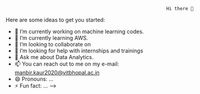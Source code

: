                                                                Hi there 👋
  
<!--
**MANN0503/MANN0503** is a ✨ _special_ ✨ repository because its `README.md` (this file) appears on your GitHub profile.
-->
Here are some ideas to get you started:

- 🔭 I’m currently working on machine learning codes.
- 🌱 I’m currently learning AWS.
- 👯 I’m looking to collaborate on 
- 🤔 I’m looking for help with internships and trainings
- 💬 Ask me about Data Analytics. 
- 📫 You can reach out to me on my e-mail: manbir.kaur2020@vitbhopal.ac.in
- 😄 Pronouns: ...
- ⚡ Fun fact: ...
-->
